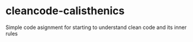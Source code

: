 # cleancode-calisthenics

Simple code asignment for starting to understand clean code and its inner rules
